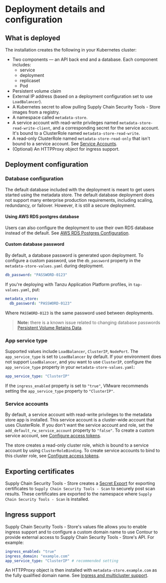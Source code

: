 # Deployment details and configuration

## <a id='what-deploy'></a>What is deployed

The installation creates the following in your Kubernetes cluster:

* Two components — an API back end and a database.
  Each component includes:
    * service
    * deployment
    * replicaset
    * Pod
* Persistent volume claim
* External IP address (based on a deployment configuration set to use `LoadBalancer`).
* A Kubernetes secret to allow pulling Supply Chain Security Tools - Store images from a registry.
* A namespace called `metadata-store`.
* A service account with read-write privileges named `metadata-store-read-write-client`, and a corresponding secret for the service account. It's bound to a ClusterRole named `metadata-store-read-write`.
* A read-only ClusterRole named `metadata-store-read-only` that isn't bound to a service account. See [Service Accounts](#service-accounts).
* (Optional) An HTTPProxy object for ingress support.

## <a id='configuration'></a> Deployment configuration

### <a id="db-config"></a> Database configuration

The default database included with the deployment is meant to get users started using the metadata store. The default database deployment does not support many enterprise production requirements, including scaling, redundancy, or failover. However, it is still a secure deployment.

#### <a id='awsrds-postresdata'></a>Using AWS RDS postgres database

Users can also configure the deployment to use their own RDS database instead of the default. See [AWS RDS Postgres Configuration](use-aws-rds.hbs.md).

#### <a id='cust-data-pass'></a>Custom database password

By default, a database password is generated upon deployment. To configure a custom password, use the `db_password` property in the `metadata-store-values.yaml` during deployment.

```yaml
db_password: "PASSWORD-0123"
``` 

If you're deploying with Tanzu Application Platform profiles, in `tap-values.yaml`, put:

```yaml
metadata_store:
  db_password: "PASSWORD-0123"
```

Where `PASSWORD-0123` is the same password used between deployments.

>**Note:** there is a known issue related to changing database passwords [Persistent Volume Retains Data](../release-notes.md#store-persistent-volume-retains-data).

### <a id='appserv-type'></a>App service type

Supported values include `LoadBalancer`, `ClusterIP`, `NodePort`. The `app_service_type` is set to `LoadBalancer` by default. If your environment does not support `LoadBalancer`, and you want to use `ClusterIP`, configure the `app_service_type` property in your `metadata-store-values.yaml`:

```yaml
app_service_type: "ClusterIP"
```

If the `ingress_enabled` property is set to `"true"`, VMware recommends setting the `app_service_type` property to `"ClusterIP"`.

### <a id='service-accounts'></a>Service accounts

By default, a service account with read-write privileges to the metadata store app is installed.
This service account is a cluster-wide account that uses ClusterRole.
If you don't want the service account and role, set the `add_default_rw_service_account` property to `"false"`.
To create a custom service account, see [Configure access tokens](create-service-account-access-token.hbs.md).

The store creates a read-only cluster role, which is bound to a service account by using `ClusterRoleBinding`. To create service accounts to bind to this cluster role, see [Configure access tokens](create-service-account-access-token.hbs.md).

## <a id='export-cert'></a>Exporting certificates

Supply Chain Security Tools - Store creates a [Secret Export](https://github.com/vmware-tanzu/carvel-secretgen-controller/blob/develop/docs/secret-export.hbs.md) for exporting certificates to `Supply Chain Security Tools - Scan` to securely post scan results. These certificates are exported to the namespace where `Supply Chain Security Tools - Scan` is installed.

## <a id='ingress'></a>Ingress support

Supply Chain Security Tools - Store's values file allows you to enable ingress support and to configure a custom domain name to use Contour to provide external access to Supply Chain Security Tools - Store's API. For example:

```yaml
ingress_enabled: "true"
ingress_domain: "example.com"
app_service_type: "ClusterIP" # recommended setting
```

An HTTPProxy object is then installed with `metadata-store.example.com` as the fully qualified domain name. See [Ingress and multicluster support](ingress-multicluster.hbs.md).
